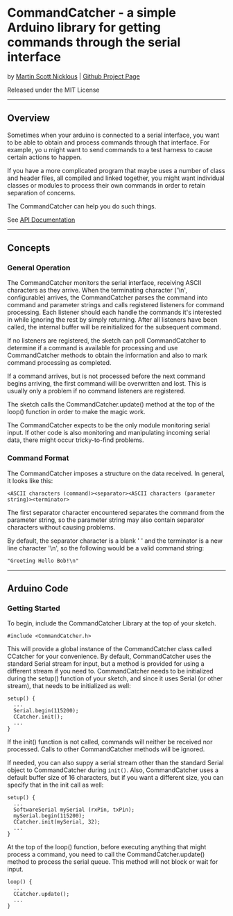 # CommandCatcher - a simple Arduino library for getting commands through the serial interface

by [Martin Scott Nicklous](https://github.com/msnicklous/)
| 
[Github Project Page](https://github.com/msnicklous/CommandCatcher/)

Released under the MIT License

---
## Overview

Sometimes when your arduino is connected to a serial interface, you want to be able to obtain and process commands through
that interface. For example, yo u might want to send commands to a test harness to cause certain actions to happen.

If you have a more complicated program that maybe uses a number of class and header files, all compiled and linked together,
you might want individual classes or modules to process their own commands in order to retain separation of concerns.

The CommandCatcher can help you do such things.

See [API Documentation](https://msnicklous.github.io/CommandCatcher/)

---

## Concepts

### General Operation

The CommandCatcher monitors the serial interface, receiving ASCII characters as they arrive. When the terminating character 
('\n', configurable) arrives, the CommandCatcher parses the command into command and parameter strings and calls registered
listeners for command processing. Each listener should each handle the commands it's interested in while ignoring 
the rest by simply returning. After all listeners have been called, the internal buffer will be reinitialized for the 
subsequent command. 

If no listeners are registered, the sketch can poll CommandCatcher to determine if a 
command is available for processing and use CommandCatcher methods to obtain the information and also to mark command 
processing as completed.

If a command arrives, but is not processed before the next command begins arriving, the first command will be overwritten
and lost. This is usually only a problem if no command listeners are registered.

The sketch calls the CommandCatcher.update() method at the top of the loop() function in order to make the magic work. 

The CommandCatcher expects to be the only module monitoring serial input. If other code is also monitoring and manipulating 
incoming serial data, there might occur tricky-to-find problems.

### Command Format

The CommandCatcher imposes a structure on the data received. In general, it looks like this:
```
<ASCII characters (command)><separator><ASCII characters (parameter string)><terminator>
```
The first separator character encountered separates the command from the parameter string, so the parameter string may
also contain separator characters without causing problems.

By default, the separator character is a blank ' ' and the terminator is a new line character '\n', so the following would
be a valid command string:
```
"Greeting Hello Bob!\n"
```

---

## Arduino Code


### Getting Started
To begin, include the CommandCatcher Library at the top of your sketch.

```
#include <CommandCatcher.h>
```

This will provide a global instance of the CommandCatcher class called CCatcher for your convenience. By default,
CommandCatcher uses the standard Serial stream for input, but a method is provided for using a different stream
if you need to. CommandCatcher needs to be initialized during the setup() function of your sketch, and since it 
uses Serial (or other stream), that needs to be initialized as well:

```
setup() {
  ...
  Serial.begin(115200);
  CCatcher.init();
  ...
}
```

If the init() function is not called, commands will neither be received nor processed. Calls to other CommandCatcher methods 
will be ignored.

If needed, you can also suppy a serial stream other than the standard Serial object to CommandCatcher during `init()`.
Also, CommandCatcher uses a default buffer size of 16 characters, but if you want a different size, you can specify that
in the init call as well:

```
setup() {
  ...
  SoftwareSerial mySerial (rxPin, txPin);
  mySerial.begin(115200);
  CCatcher.init(mySerial, 32);
  ...
}
```

At the top of the loop() function, before executing anything that might process a command, you need to call the 
CommandCatcher.update() method to process the serial queue. This method will not block or wait for input.   

```
loop() {
  ...
  CCatcher.update();
  ...
}
```



### 

